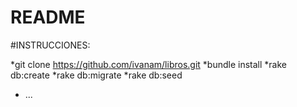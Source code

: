 # README

#INSTRUCCIONES:

*git clone https://github.com/ivanam/libros.git
*bundle install
*rake db:create
*rake db:migrate
*rake db:seed 
* ...
